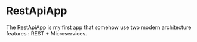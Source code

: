 # RestApiApp
The RestApiApp is my first app that somehow use two modern architecture features : REST + Microservices. 
